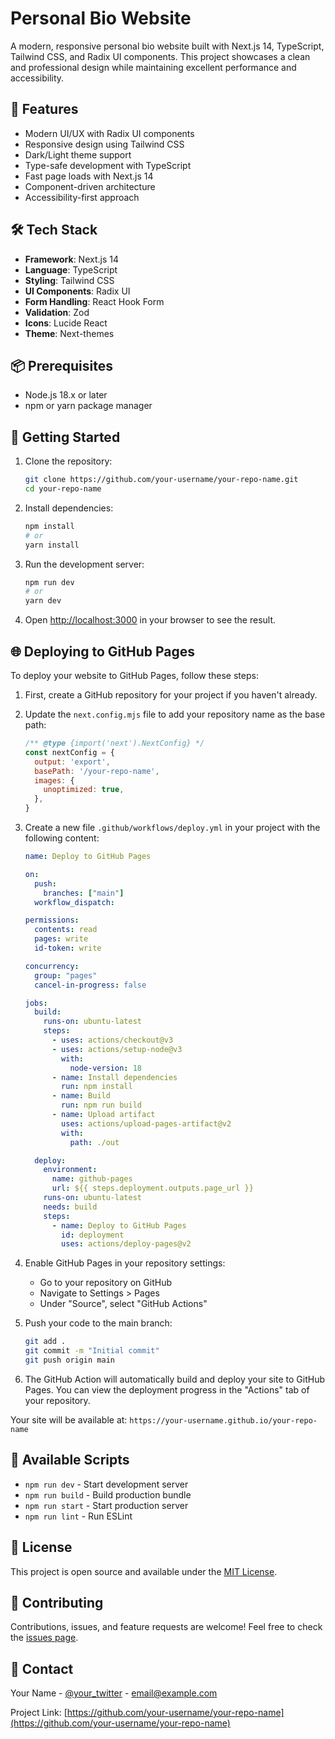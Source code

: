 # Personal Bio Website

A modern, responsive personal bio website built with Next.js 14, TypeScript, Tailwind CSS, and Radix UI components. This project showcases a clean and professional design while maintaining excellent performance and accessibility.

## 🚀 Features

- Modern UI/UX with Radix UI components
- Responsive design using Tailwind CSS
- Dark/Light theme support
- Type-safe development with TypeScript
- Fast page loads with Next.js 14
- Component-driven architecture
- Accessibility-first approach

## 🛠️ Tech Stack

- **Framework**: Next.js 14
- **Language**: TypeScript
- **Styling**: Tailwind CSS
- **UI Components**: Radix UI
- **Form Handling**: React Hook Form
- **Validation**: Zod
- **Icons**: Lucide React
- **Theme**: Next-themes

## 📦 Prerequisites

- Node.js 18.x or later
- npm or yarn package manager

## 🚀 Getting Started

1. Clone the repository:
   ```bash
   git clone https://github.com/your-username/your-repo-name.git
   cd your-repo-name
   ```

2. Install dependencies:
   ```bash
   npm install
   # or
   yarn install
   ```

3. Run the development server:
   ```bash
   npm run dev
   # or
   yarn dev
   ```

4. Open [http://localhost:3000](http://localhost:3000) in your browser to see the result.

## 🌐 Deploying to GitHub Pages

To deploy your website to GitHub Pages, follow these steps:

1. First, create a GitHub repository for your project if you haven't already.

2. Update the `next.config.mjs` file to add your repository name as the base path:
   ```javascript
   /** @type {import('next').NextConfig} */
   const nextConfig = {
     output: 'export',
     basePath: '/your-repo-name',
     images: {
       unoptimized: true,
     },
   }
   ```

3. Create a new file `.github/workflows/deploy.yml` in your project with the following content:
   ```yaml
   name: Deploy to GitHub Pages

   on:
     push:
       branches: ["main"]
     workflow_dispatch:

   permissions:
     contents: read
     pages: write
     id-token: write

   concurrency:
     group: "pages"
     cancel-in-progress: false

   jobs:
     build:
       runs-on: ubuntu-latest
       steps:
         - uses: actions/checkout@v3
         - uses: actions/setup-node@v3
           with:
             node-version: 18
         - name: Install dependencies
           run: npm install
         - name: Build
           run: npm run build
         - name: Upload artifact
           uses: actions/upload-pages-artifact@v2
           with:
             path: ./out

     deploy:
       environment:
         name: github-pages
         url: ${{ steps.deployment.outputs.page_url }}
       runs-on: ubuntu-latest
       needs: build
       steps:
         - name: Deploy to GitHub Pages
           id: deployment
           uses: actions/deploy-pages@v2
   ```

4. Enable GitHub Pages in your repository settings:
   - Go to your repository on GitHub
   - Navigate to Settings > Pages
   - Under "Source", select "GitHub Actions"

5. Push your code to the main branch:
   ```bash
   git add .
   git commit -m "Initial commit"
   git push origin main
   ```

6. The GitHub Action will automatically build and deploy your site to GitHub Pages. You can view the deployment progress in the "Actions" tab of your repository.

Your site will be available at: `https://your-username.github.io/your-repo-name`

## 🔧 Available Scripts

- `npm run dev` - Start development server
- `npm run build` - Build production bundle
- `npm run start` - Start production server
- `npm run lint` - Run ESLint

## 📝 License

This project is open source and available under the [MIT License](LICENSE).

## 🤝 Contributing

Contributions, issues, and feature requests are welcome! Feel free to check the [issues page](https://github.com/your-username/your-repo-name/issues).

## 📧 Contact

Your Name - [@your_twitter](https://twitter.com/your_twitter) - email@example.com

Project Link: [https://github.com/your-username/your-repo-name](https://github.com/your-username/your-repo-name) 
